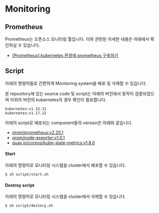 # Monitoring

## Prometheus
Prometheus는 오픈소스 모니터링 툴입니다. 이와 관련된 자세한 내용은 아래에서 확인하실 수 있습니다.
- [[Prometheus] kubernetes 환경에 prometheus 구축하기](https://ooeunz.tistory.com/139)

## Script
아래의 명령어들로 간편하게 Monitoring system을 배포 및 삭제할 수 있습니다. 

본 repository에 있는 source code 및 script는 아래의 버전에서 동작이 검증되었으며 이외의 버전의 kubernetes의 경우 확인이 필요합니다.

```shell
kubernetes:v1.15.11
kubernetes:v1.17.12
```

아래의 script로 배포되는 component들의 version은 아래와 같습니다.
- [prom/prometheus:v2.20.1](https://hub.docker.com/r/prom/prometheus/tags?page=1&ordering=last_updated)
- [prom/node-exporter:v1.0.1](https://hub.docker.com/r/prom/node-exporter/tags?page=1&ordering=last_updated)
- [quay.io/coreos/kube-state-metrics:v1.8.0](https://quay.io/repository/coreos/kube-state-metrics?tag=v1.8.0&tab=tags)

#### Start
아래의 명령어로 모니터링 시스템을 cluster에서 배포할 수 있습니다.

```shell
$ sh script/start.sh
```

#### Destroy script
아래의 명령어로 모니터링 시스템을 cluster에서 삭제할 수 있습니다.

```shell
$ sh script/destory.sh
```
